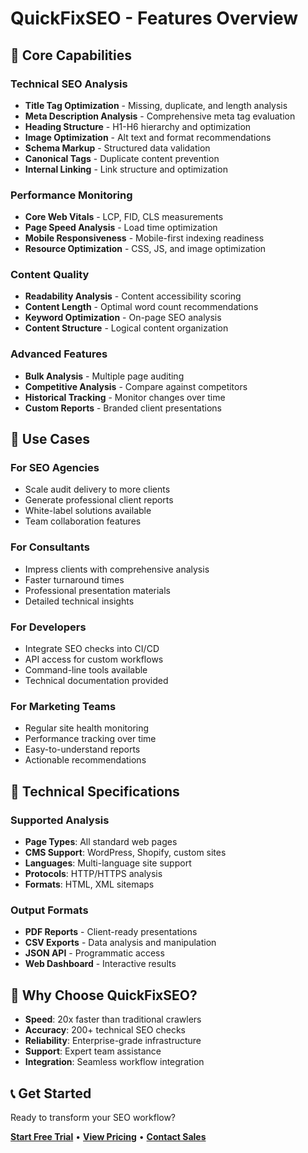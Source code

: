 # QuickFixSEO - Features Overview

## 🚀 Core Capabilities

### Technical SEO Analysis
- **Title Tag Optimization** - Missing, duplicate, and length analysis
- **Meta Description Analysis** - Comprehensive meta tag evaluation
- **Heading Structure** - H1-H6 hierarchy and optimization
- **Image Optimization** - Alt text and format recommendations
- **Schema Markup** - Structured data validation
- **Canonical Tags** - Duplicate content prevention
- **Internal Linking** - Link structure and optimization

### Performance Monitoring
- **Core Web Vitals** - LCP, FID, CLS measurements
- **Page Speed Analysis** - Load time optimization
- **Mobile Responsiveness** - Mobile-first indexing readiness
- **Resource Optimization** - CSS, JS, and image optimization

### Content Quality
- **Readability Analysis** - Content accessibility scoring
- **Content Length** - Optimal word count recommendations
- **Keyword Optimization** - On-page SEO analysis
- **Content Structure** - Logical content organization

### Advanced Features
- **Bulk Analysis** - Multiple page auditing
- **Competitive Analysis** - Compare against competitors
- **Historical Tracking** - Monitor changes over time
- **Custom Reports** - Branded client presentations

## 🎯 Use Cases

### For SEO Agencies
- Scale audit delivery to more clients
- Generate professional client reports
- White-label solutions available
- Team collaboration features

### For Consultants
- Impress clients with comprehensive analysis
- Faster turnaround times
- Professional presentation materials
- Detailed technical insights

### For Developers
- Integrate SEO checks into CI/CD
- API access for custom workflows
- Command-line tools available
- Technical documentation provided

### For Marketing Teams
- Regular site health monitoring
- Performance tracking over time
- Easy-to-understand reports
- Actionable recommendations

## 🔧 Technical Specifications

### Supported Analysis
- **Page Types**: All standard web pages
- **CMS Support**: WordPress, Shopify, custom sites
- **Languages**: Multi-language site support
- **Protocols**: HTTP/HTTPS analysis
- **Formats**: HTML, XML sitemaps

### Output Formats
- **PDF Reports** - Client-ready presentations
- **CSV Exports** - Data analysis and manipulation
- **JSON API** - Programmatic access
- **Web Dashboard** - Interactive results

## 🌟 Why Choose QuickFixSEO?

- **Speed**: 20x faster than traditional crawlers
- **Accuracy**: 200+ technical SEO checks
- **Reliability**: Enterprise-grade infrastructure
- **Support**: Expert team assistance
- **Integration**: Seamless workflow integration

## 📞 Get Started

Ready to transform your SEO workflow? 

**[Start Free Trial](https://quickfixseo.com/trial)** • **[View Pricing](https://quickfixseo.com/pricing)** • **[Contact Sales](https://quickfixseo.com/contact)** 